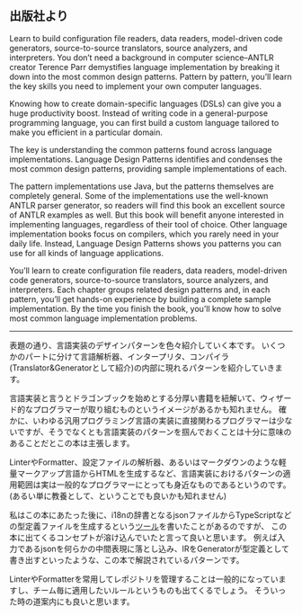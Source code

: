 ## 出版社より

Learn to build configuration file readers, data readers, model-driven code generators, source-to-source translators, source analyzers, and interpreters. You don’t need a background in computer science–ANTLR creator Terence Parr demystifies language implementation by breaking it down into the most common design patterns. Pattern by pattern, you’ll learn the key skills you need to implement your own computer languages.

Knowing how to create domain-specific languages (DSLs) can give you a huge productivity boost. Instead of writing code in a general-purpose programming language, you can first build a custom language tailored to make you efficient in a particular domain.

The key is understanding the common patterns found across language implementations. Language Design Patterns identifies and condenses the most common design patterns, providing sample implementations of each.

The pattern implementations use Java, but the patterns themselves are completely general. Some of the implementations use the well-known ANTLR parser generator, so readers will find this book an excellent source of ANTLR examples as well. But this book will benefit anyone interested in implementing languages, regardless of their tool of choice. Other language implementation books focus on compilers, which you rarely need in your daily life. Instead, Language Design Patterns shows you patterns you can use for all kinds of language applications.

You’ll learn to create configuration file readers, data readers, model-driven code generators, source-to-source translators, source analyzers, and interpreters. Each chapter groups related design patterns and, in each pattern, you’ll get hands-on experience by building a complete sample implementation. By the time you finish the book, you’ll know how to solve most common language implementation problems.


---

表題の通り、言語実装のデザインパターンを色々紹介していく本です。 いくつかのパートに分けて言語解析器、インタープリタ、コンパイラ(Translator&Generatorとして紹介)の内部に現れるパターンを紹介していきます。

言語実装と言うとドラゴンブックを始めとする分厚い書籍を紐解いて、ウィザード的なプログラマーが取り組むものというイメージがあるかも知れません。 確かに、いわゆる汎用プログラミング言語の実装に直接関わるプログラマーは少ないですが、そうでなくとも言語実装のパターンを掴んでおくことは十分に意味のあることだとこの本は主張します。

LinterやFormatter、設定ファイルの解析器、あるいはマークダウンのような軽量マークアップ言語からHTMLを生成するなど、言語実装におけるパターンの適用範囲は実は一般的なプログラマーにとっても身近なものであるというのです。 (あるい単に教養として、ということでも良いかも知れません)

私はこの本にあたった後に、i18nの辞書となるjsonファイルからTypeScriptなどの型定義ファイルを生成するという[ツール](https://github.com/kogai/typed_i18n)を書いたことがあるのですが、 この本に出てくるコンセプトが溶け込んでいたと言って良いと思います。 例えば入力であるjsonを何らかの中間表現に落とし込み、IRをGeneratorが型定義として書き出すといったような、この本で解説されているパターンです。

LinterやFormatterを常用してレポジトリを管理することは一般的になっていますし、チーム毎に適用したいルールというものも出てくるでしょう。 そういった時の道案内にも良いと思います。


